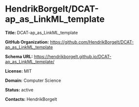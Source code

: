 # HendrikBorgelt/DCAT-ap_as_LinkML_template

**Title:** DCAT-ap_as_LinkML_template



**GitHub Organization:** https://github.com/HendrikBorgelt/DCAT-ap_as_LinkML_template

**Schema URL:** https://hendrikborgelt.github.io/DCAT-ap_as_LinkML_template/

**License:** MIT

**Domain:** Computer Science

**Status:** active



**Contacts:** HendrikBorgelt